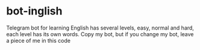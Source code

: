 # bot-inglish
Telegram bot for learning English has several levels, easy, normal and hard, each level has its own words. Copy my bot, but if you change my bot, leave a piece of me in this code
